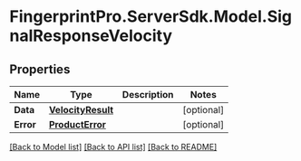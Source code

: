 # FingerprintPro.ServerSdk.Model.SignalResponseVelocity
## Properties

Name | Type | Description | Notes
------------ | ------------- | ------------- | -------------
**Data** | [**VelocityResult**](VelocityResult.md) |  | [optional] 
**Error** | [**ProductError**](ProductError.md) |  | [optional] 

[[Back to Model list]](../README.md#documentation-for-models) [[Back to API list]](../README.md#documentation-for-api-endpoints) [[Back to README]](../README.md)

